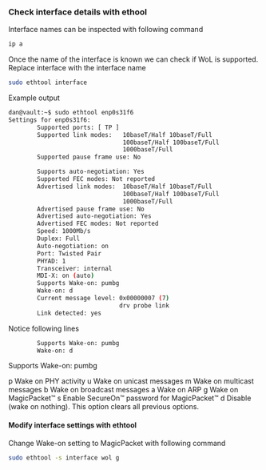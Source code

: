 ### Check interface details with ethool
Interface names can be inspected with following command
```bash
ip a
```

Once the name of the interface is known we can check if WoL is supported. Replace interface with the interface name
```bash
sudo ethtool interface
```

Example output 
```bash
dan@vault:~$ sudo ethtool enp0s31f6
Settings for enp0s31f6:
        Supported ports: [ TP ]
        Supported link modes:   10baseT/Half 10baseT/Full
                                100baseT/Half 100baseT/Full
                                1000baseT/Full
        Supported pause frame use: No

		Supports auto-negotiation: Yes
        Supported FEC modes: Not reported
        Advertised link modes:  10baseT/Half 10baseT/Full
                                100baseT/Half 100baseT/Full
                                1000baseT/Full
        Advertised pause frame use: No
        Advertised auto-negotiation: Yes
        Advertised FEC modes: Not reported
        Speed: 1000Mb/s
        Duplex: Full
        Auto-negotiation: on
        Port: Twisted Pair
        PHYAD: 1
        Transceiver: internal
        MDI-X: on (auto)
        Supports Wake-on: pumbg
        Wake-on: d
        Current message level: 0x00000007 (7)
                               drv probe link
        Link detected: yes
```

Notice following lines
```bash
        Supports Wake-on: pumbg
        Wake-on: d
```

Supports Wake-on: pumbg

p   Wake on PHY activity
u   Wake on unicast messages
m   Wake on multicast messages
b   Wake on broadcast messages
a   Wake on ARP
g   Wake on MagicPacket™
s   Enable SecureOn™ password for MagicPacket™
d   Disable (wake on nothing). This option clears all previous options.

#### Modify interface settings with ethtool
Change Wake-on setting to MagicPacket with following command
```bash
sudo ethtool -s interface wol g
```
